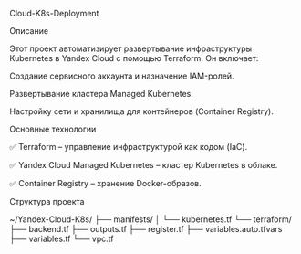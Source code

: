 Cloud-K8s-Deployment

Описание

Этот проект автоматизирует развертывание инфраструктуры Kubernetes в Yandex Cloud с помощью Terraform. Он включает:

Создание сервисного аккаунта и назначение IAM-ролей.

Развертывание кластера Managed Kubernetes.

Настройку сети и хранилища для контейнеров (Container Registry).

Основные технологии

✅ Terraform – управление инфраструктурой как кодом (IaC).

✅ Yandex Cloud Managed Kubernetes – кластер Kubernetes в облаке.

✅ Container Registry – хранение Docker-образов.

Структура проекта

~/Yandex-Cloud-K8s/
├── manifests/
│   └── kubernetes.tf
└── terraform/
    ├── backend.tf
    ├── outputs.tf
    ├── register.tf
    ├── variables.auto.tfvars
    ├── variables.tf
    └── vpc.tf
